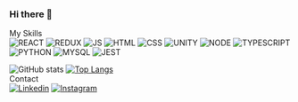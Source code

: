 ### Hi there 👋

<!--
**leonardosantosb/leonardosantosb** is a ✨ _special_ ✨ repository because its `README.md` (this file) appears on your GitHub profile.

Here are some ideas to get you started:

- 🔭 I’m currently working on ...
- 🌱 I’m currently learning ...
- 👯 I’m looking to collaborate on ...
- 🤔 I’m looking for help with ...
- 💬 Ask me about ...
- 📫 How to reach me: ...
- 😄 Pronouns: ...
- ⚡ Fun fact: ...
-->
My Skills
<br />
![REACT](https://img.shields.io/badge/React-20232A?style=for-the-badge&logo=react&logoColor=61DAFB)
![REDUX](https://img.shields.io/badge/Redux-593D88?style=for-the-badge&logo=redux&logoColor=black)
![JS](https://img.shields.io/badge/JavaScript-323330?style=for-the-badge&logo=javascript&logoColor=F7DF1E)
![HTML](https://img.shields.io/badge/HTML-239120?style=for-the-badge&logo=html5&logoColor=black)
![CSS](https://img.shields.io/badge/CSS-239120?&style=for-the-badge&logo=css3&logoColor=black)
![UNITY](https://img.shields.io/badge/Unity-100000?style=for-the-badge&logo=unity&logoColor=white)
![NODE](https://img.shields.io/badge/Node.js-43853D?style=for-the-badge&logo=node.js&logoColor=white)
![TYPESCRIPT](https://img.shields.io/badge/TypeScript-007ACC?style=for-the-badge&logo=typescript&logoColor=white)
![PYTHON](https://img.shields.io/badge/Python-14354C?style=for-the-badge&logo=python&logoColor=white)
![MYSQL](https://img.shields.io/badge/MySQL-00000F?style=for-the-badge&logo=mysql&logoColor=white)
![JEST](https://img.shields.io/badge/Jest-323330?style=for-the-badge&logo=Jest&logoColor=white)

![GitHub stats](https://github-readme-stats.vercel.app/api?username=leonardosantosb&show_icons=true&theme=dark&border_radius=15)
[![Top Langs](https://github-readme-stats.vercel.app/api/top-langs/?username=leonardosantosb&layout=compact&theme=dark&border_radius=15)](https://github.com/leonardosantosb/github-readme-stats)
<br /> 
Contact
<br />
[![Linkedin](https://img.shields.io/badge/LinkedIn-0077B5?style=for-the-badge&logo=linkedin&logoColor=black)](https://www.linkedin.com/in/leonardosantosb/)
[![Instagram](https://img.shields.io/badge/Instagram-E4405F?style=for-the-badge&logo=instagram&logoColor=black)](https://www.instagram.com/leosantos_dev/)
